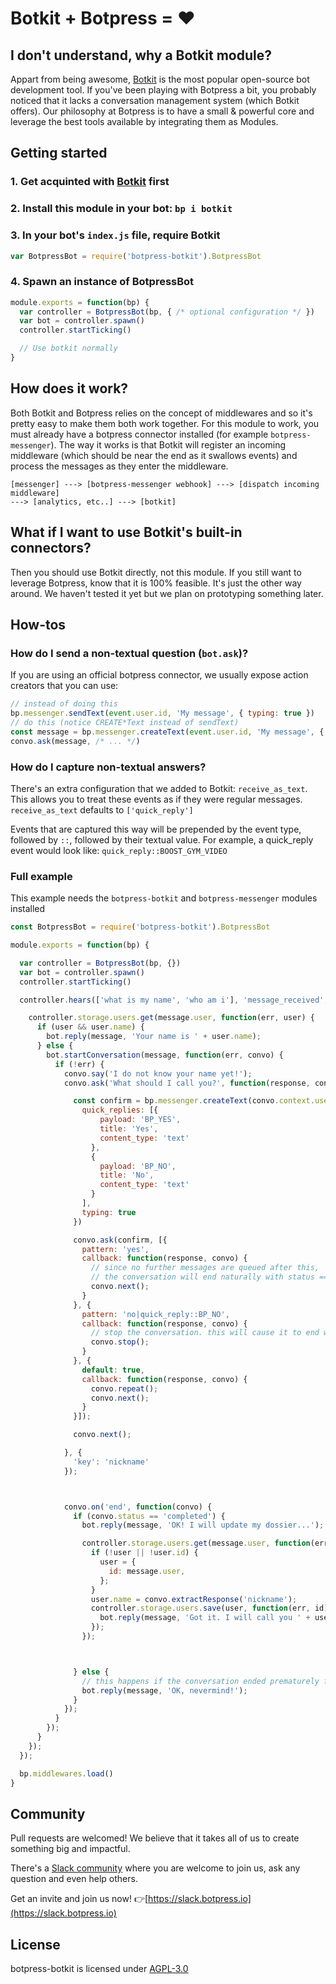 # Botkit + Botpress = ❤️

## I don't understand, why a Botkit module?

Appart from being awesome, [Botkit](https://github.com/howdyai/botkit) is the most popular open-source bot development tool. If you've been playing with Botpress a bit, you probably noticed that it lacks a conversation management system (which Botkit offers). Our philosophy at Botpress is to have a small & powerful core and leverage the best tools available by integrating them as Modules.

## Getting started

### 1. Get acquinted with [Botkit](https://github.com/howdyai/botkit) first
### 2. Install this module in your bot: `bp i botkit`
### 3. In your bot's `index.js` file, require Botkit

```js
var BotpressBot = require('botpress-botkit').BotpressBot
```

### 4. Spawn an instance of BotpressBot

```js
module.exports = function(bp) {
  var controller = BotpressBot(bp, { /* optional configuration */ })
  var bot = controller.spawn()
  controller.startTicking()

  // Use botkit normally
}
```

## How does it work?

Both Botkit and Botpress relies on the concept of middlewares and so it's pretty easy to make them both work together. For this module to work, you must already have a botpress connector installed (for example `botpress-messenger`). The way it works is that Botkit will register an incoming middleware (which should be near the end as it swallows events) and process the messages as they enter the middleware.

```
[messenger] ---> [botpress-messenger webhook] ---> [dispatch incoming middleware] 
---> [analytics, etc..] ---> [botkit]
```

## What if I want to use Botkit's built-in connectors?

Then you should use Botkit directly, not this module. If you still want to leverage Botpress, know that it is 100% feasible. It's just the other way around. We haven't tested it yet but we plan on prototyping something later.

## How-tos

### How do I send a non-textual question (`bot.ask`)?

If you are using an official botpress connector, we usually expose action creators that you can use:

```js
// instead of doing this
bp.messenger.sendText(event.user.id, 'My message', { typing: true })
// do this (notice CREATE*Text instead of sendText)
const message = bp.messenger.createText(event.user.id, 'My message', { typing: true })
convo.ask(message, /* ... */)
```

### How do I capture non-textual answers?

There's an extra configuration that we added to Botkit: `receive_as_text`. This allows you to treat these events as if they were regular messages. `receive_as_text` defaults to `['quick_reply']`

Events that are captured this way will be prepended by the event type, followed by `::`, followed by their textual value. For example, a quick_reply event would look like: `quick_reply::BOOST_GYM_VIDEO`

### Full example

This example needs the `botpress-botkit` and `botpress-messenger` modules installed

```js
const BotpressBot = require('botpress-botkit').BotpressBot

module.exports = function(bp) {

  var controller = BotpressBot(bp, {})
  var bot = controller.spawn()
  controller.startTicking()

  controller.hears(['what is my name', 'who am i'], 'message_received', function(bot, message) {

    controller.storage.users.get(message.user, function(err, user) {
      if (user && user.name) {
        bot.reply(message, 'Your name is ' + user.name);
      } else {
        bot.startConversation(message, function(err, convo) {
          if (!err) {
            convo.say('I do not know your name yet!');
            convo.ask('What should I call you?', function(response, convo) {

              const confirm = bp.messenger.createText(convo.context.user, 'You want me to call you: ' + response.text + '?', {
                quick_replies: [{
                    payload: 'BP_YES',
                    title: 'Yes',
                    content_type: 'text'
                  },
                  {
                    payload: 'BP_NO',
                    title: 'No',
                    content_type: 'text'
                  }
                ],
                typing: true
              })

              convo.ask(confirm, [{
                pattern: 'yes',
                callback: function(response, convo) {
                  // since no further messages are queued after this,
                  // the conversation will end naturally with status == 'completed'
                  convo.next();
                }
              }, {
                pattern: 'no|quick_reply::BP_NO',
                callback: function(response, convo) {
                  // stop the conversation. this will cause it to end with status == 'stopped'
                  convo.stop();
                }
              }, {
                default: true,
                callback: function(response, convo) {
                  convo.repeat();
                  convo.next();
                }
              }]);

              convo.next();

            }, {
              'key': 'nickname'
            });



            convo.on('end', function(convo) {
              if (convo.status == 'completed') {
                bot.reply(message, 'OK! I will update my dossier...');

                controller.storage.users.get(message.user, function(err, user) {
                  if (!user || !user.id) {
                    user = {
                      id: message.user,
                    };
                  }
                  user.name = convo.extractResponse('nickname');
                  controller.storage.users.save(user, function(err, id) {
                    bot.reply(message, 'Got it. I will call you ' + user.name + ' from now on.');
                  });
                });



              } else {
                // this happens if the conversation ended prematurely for some reason
                bot.reply(message, 'OK, nevermind!');
              }
            });
          }
        });
      }
    });
  });

  bp.middlewares.load()
}
```


## Community

Pull requests are welcomed! We believe that it takes all of us to create something big and impactful.

There's a [Slack community](https://slack.botpress.io) where you are welcome to join us, ask any question and even help others.

Get an invite and join us now! 👉[https://slack.botpress.io](https://slack.botpress.io)

## License

botpress-botkit is licensed under [AGPL-3.0](/LICENSE)
